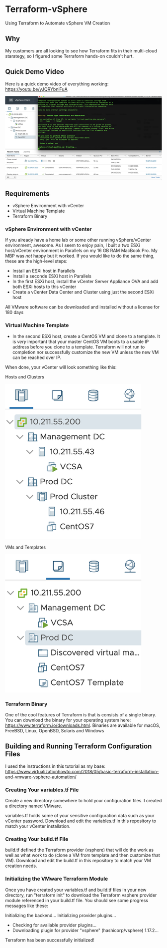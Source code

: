 # Terraform-vSphere
Using Terraform to Automate vSphere VM Creation
## Why
My customers are all looking to see how Terraform fits in their multi-cloud starategy, so I figured some Terraform hands-on couldn't hurt. 
## Quick Demo Video
Here is a quick demo video of everything working: https://youtu.be/yJQRYbniFuA

![Quick Demo](https://github.com/DennisFaucher/Terraform-vSphere/blob/master/Quick%20Demo.png)

## Requirements
* vSphere Environment with vCenter
* Virtual Machine Template
* Terraform Binary
### vSphere Environment with vCenter
If you already have a home lab or some other running vSphere/vCenter environment, awesome. As I seem to enjoy pain, I built a two ESXi host/vCenter environment in Parallels on my 16 GB RAM MacBook Pro. My MBP was _not_ happy but it worked. If you would like to do the same thing, these are the high-level steps:
* Install an ESXi host in Parallels
* Install a seconde ESXi host in Parallels
* In the first ESXi host, install the vCenter Server Appliance OVA and add both ESXi hosts to this vCenter
* Create a vCenter Data Center and Cluster using just the second ESXi host

All VMware software can be downloaded and installed without a license for 180 days
### Virtual Machine Template
* In the second ESXi host, create a CentOS VM and clone to a template. It is _very_ important that your master CentOS VM boots to a usable IP address before you clone to a template. Terraform will not run to completion nor successfully customize the new VM unless the new VM can be reached over IP.

When done, your vCenter will look something like this:

Hosts and Clusters

![Hosts](https://github.com/DennisFaucher/Terraform-vSphere/blob/master/Hosts.png)

VMs and Templates

![VMs](https://github.com/DennisFaucher/Terraform-vSphere/blob/master/Virtual%20Machines.png)



### Terraform Binary
One of the cool features of Terraform is that is consists of a single binary. You can download the binary for your operating system here: https://www.terraform.io/downloads.html. Binaries are available for macOS, FreeBSD, Linux, OpenBSD, Solaris and Windows

## Building and Running Terraform Configuration Files
I used the instructions in this tutorial as my base: https://www.virtualizationhowto.com/2018/05/basic-terraform-installation-and-vmware-vsphere-automation/

### Creating Your variables.tf File
Create a new directory somewhere to hold your configuration files. I created a directory named VMware.

variables.tf holds some of your sensitive configuration data such as your vCenter password. Download and edit the variables.tf in this repository to match your vCenter installation. 

### Creating Your build.tf File

build.tf defined the Terraform provider (vsphere) that will do the work as well as what work to do (clone a VM from template and then customize that VM). Download and edit the build.tf in this repository to match your VM creation needs. 

### Initializing the VMware Terraform Module

Once you have created your variables.tf and build.tf files in your new directory, run "terraform init" to download the Terraform vsphere provider module referenced in your build.tf file. You should see some progress messages like these:

Initializing the backend...
Initializing provider plugins...
- Checking for available provider plugins...
- Downloading plugin for provider "vsphere" (hashicorp/vsphere) 1.17.2...

Terraform has been successfully initialized!



